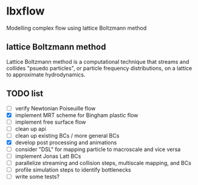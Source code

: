 # lbxflow
Modelling complex flow using lattice Boltzmann method

## lattice Boltzmann method
Lattice Boltzmann method is a computational technique that streams and
collides "psuedo particles", or particle frequency distributions, on a lattice
to approximate hydrodynamics.

## TODO list
* [ ] verify Newtonian Poiseuille flow
* [x] implement MRT scheme for Bingham plastic flow
* [ ] implement free surface flow
* [ ] clean up api
* [ ] clean up existing BCs / more general BCs
* [x] develop post processing and animations
* [ ] consider "DSL" for mapping particle to macroscale and vice versa
* [ ] implement Jonas Latt BCs
* [ ] parallelize streaming and collision steps, multiscale mapping, and BCs
* [ ] profile simulation steps to identify bottlenecks
* [ ] write some tests?
